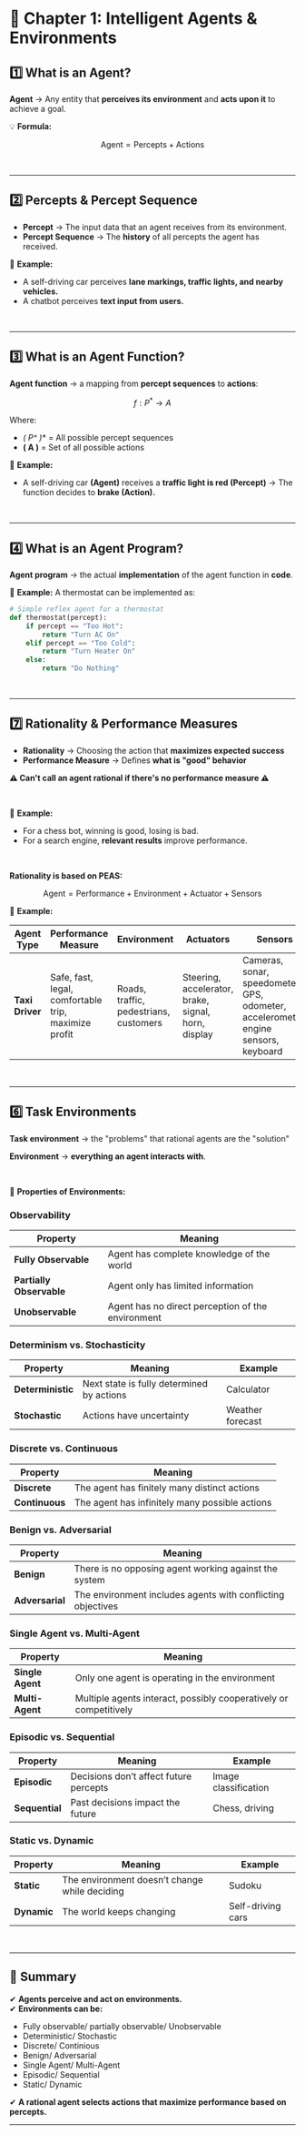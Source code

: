# 📜 Chapter 1: Intelligent Agents & Environments

## 1️⃣ What is an **Agent**?
**Agent** → Any entity that **perceives its environment** and **acts upon it** to achieve a goal.

💡 **Formula:**  

$$
\text{Agent} = \text{Percepts} + \text{Actions}
$$

<br>

---

## 2️⃣ Percepts & Percept Sequence
- **Percept** → The input data that an agent receives from its environment.  
- **Percept Sequence** → The **history** of all percepts the agent has received.  

📌 **Example:**  
- A self-driving car perceives **lane markings, traffic lights, and nearby vehicles.**  
- A chatbot perceives **text input from users.**  

<br>

---

## 3️⃣ What is an Agent Function?
**Agent function** → a mapping from **percept sequences** to **actions**:

$$
 f: P^* \rightarrow A
$$

Where:
- **\( P^* \)** = All possible percept sequences
- **\( A \)** = Set of all possible actions

📌 **Example:**  
- A self-driving car **(Agent)** receives a **traffic light is red (Percept)** → The function decides to **brake (Action).**


<br>

---

## 4️⃣ What is an Agent Program?
**Agent program** → the actual **implementation** of the agent function in **code**.

📌 **Example:** A thermostat can be implemented as:

```python
# Simple reflex agent for a thermostat
def thermostat(percept):
    if percept == "Too Hot":
        return "Turn AC On"
    elif percept == "Too Cold":
        return "Turn Heater On"
    else:
        return "Do Nothing"
```

<br>

---

## 7️⃣ Rationality & Performance Measures
- **Rationality** → Choosing the action that **maximizes expected success**  
- **Performance Measure** → Defines **what is "good" behavior**

**⚠️ Can't call an agent rational if there's no performance measure ⚠️**

<br>

📌 **Example:**  
- For a chess bot, winning is good, losing is bad.  
- For a search engine, **relevant results** improve performance.

<br>

**Rationality is based on PEAS:**

$$
\text{Agent} = \text{Performance} + \text{Environment} + \text{Actuator} + \text{Sensors} 
$$

📌 **Example:**  

| Agent Type | Performance Measure | Environment | Actuators | Sensors |
|------------|----------------------|-------------|-----------|---------|
| **Taxi Driver** | Safe, fast, legal, comfortable trip, maximize profit | Roads, traffic, pedestrians, customers | Steering, accelerator, brake, signal, horn, display | Cameras, sonar, speedometer, GPS, odometer, accelerometer, engine sensors, keyboard |



<br>

---

## 6️⃣ Task Environments
**Task environment** → the "problems" that rational agents are the "solution"

**Environment** → **everything an agent interacts with**.

<br>

📌 **Properties of Environments:**

### **Observability**
| Property | Meaning |
|------------|------------------------------------------------|
| **Fully Observable** | Agent has complete knowledge of the world |
| **Partially Observable** | Agent only has limited information |
| **Unobservable** | Agent has no direct perception of the environment |

### **Determinism vs. Stochasticity**
| Property | Meaning | Example |
|------------|------------------------------------------------|-----------------------------|
| **Deterministic** | Next state is fully determined by actions | Calculator |
| **Stochastic** | Actions have uncertainty | Weather forecast |

### **Discrete vs. Continuous**
| Property | Meaning |
|------------|------------------------------------------------|
| **Discrete** | The agent has finitely many distinct actions |
| **Continuous** | The agent has infinitely many possible actions |

### **Benign vs. Adversarial**
| Property | Meaning |
|------------|------------------------------------------------|
| **Benign** | There is no opposing agent working against the system |
| **Adversarial** | The environment includes agents with conflicting objectives |

### **Single Agent vs. Multi-Agent**
| Property | Meaning |
|------------|------------------------------------------------|
| **Single Agent** | Only one agent is operating in the environment |
| **Multi-Agent** | Multiple agents interact, possibly cooperatively or competitively |

### **Episodic vs. Sequential**
| Property | Meaning | Example |
|------------|------------------------------------------------|-----------------------------|
| **Episodic** | Decisions don’t affect future percepts | Image classification |
| **Sequential** | Past decisions impact the future | Chess, driving |

### **Static vs. Dynamic**
| Property | Meaning | Example |
|------------|------------------------------------------------|-----------------------------|
| **Static** | The environment doesn’t change while deciding | Sudoku |
| **Dynamic** | The world keeps changing | Self-driving cars |

<br>

---

## 🌟 Summary
✔ **Agents perceive and act on environments.**  
✔ **Environments can be:**  
  - Fully observable/ partially observable/ Unobservable
  - Deterministic/ Stochastic
  - Discrete/ Continious
  - Benign/ Adversarial
  - Single Agent/ Multi-Agent
  - Episodic/ Sequential
  - Static/ Dynamic
    
✔ **A rational agent selects actions that maximize performance based on percepts.**  

---

